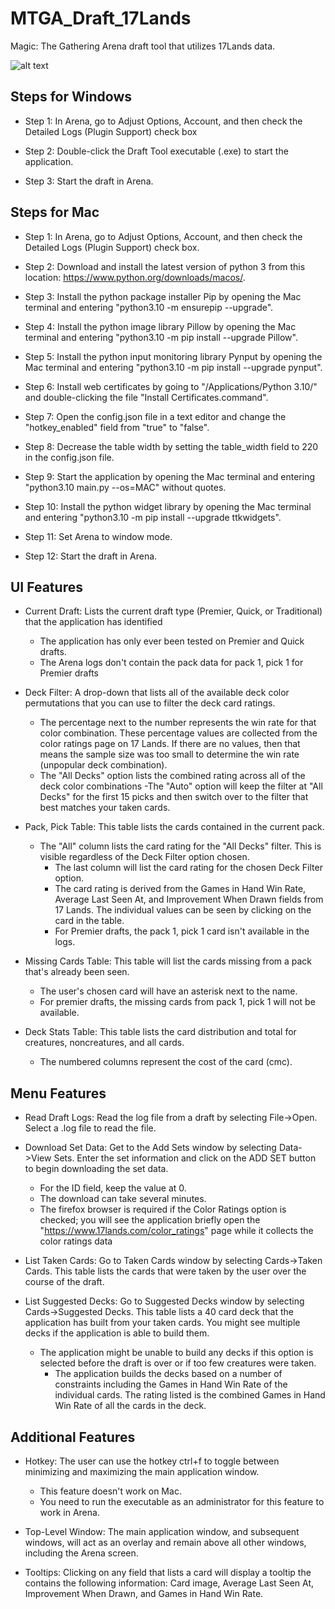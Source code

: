 # MTGA_Draft_17Lands
Magic: The Gathering Arena draft tool that utilizes 17Lands data.

![alt text](https://github.com/bstaple1/MTGA_Draft_17Lands/blob/main/Images/Premier.png?raw=true)

## Steps for Windows

- Step 1: In Arena, go to Adjust Options, Account, and then check the Detailed Logs (Plugin Support) check box

- Step 2: Double-click the Draft Tool executable (.exe) to start the application.

- Step 3: Start the draft in Arena.

## Steps for Mac

- Step 1: In Arena, go to Adjust Options, Account, and then check the Detailed Logs (Plugin Support) check box.

- Step 2: Download and install the latest version of python 3 from this location: https://www.python.org/downloads/macos/.

- Step 3: Install the python package installer Pip by opening the Mac terminal and entering "python3.10 -m ensurepip --upgrade".

- Step 4: Install the python image library Pillow by opening the Mac terminal and entering "python3.10 -m pip install --upgrade Pillow".

- Step 5: Install the python input monitoring library Pynput by opening the Mac terminal and entering "python3.10 -m pip install --upgrade pynput".

- Step 6: Install web certificates by going to "/Applications/Python 3.10/" and double-clicking the file "Install Certificates.command".

- Step 7: Open the config.json file in a text editor and change the "hotkey_enabled" field from "true" to "false".

- Step 8: Decrease the table width by setting the table_width field to 220 in the config.json file.

- Step 9: Start the application by opening the Mac terminal and entering "python3.10 main.py --os=MAC" without quotes.

- Step 10: Install the python widget library by opening the Mac terminal and entering "python3.10 -m pip install --upgrade ttkwidgets".

- Step 11: Set Arena to window mode.

- Step 12: Start the draft in Arena.

## UI Features

- Current Draft: Lists the current draft type (Premier, Quick, or Traditional) that the application has identified

    - The application has only ever been tested on Premier and Quick drafts. 
    - The Arena logs don't contain the pack data for pack 1, pick 1 for Premier drafts
  
- Deck Filter: A drop-down that lists all of the available deck color permutations that you can use to filter the deck card ratings.

    - The percentage next to the number represents the win rate for that color combination. These percentage values are collected from the color ratings page on 17 Lands. If there are no values, then that means the sample size was too small to determine the win rate (unpopular deck combination).
    - The "All Decks" option lists the combined rating across all of the deck color combinations
        -The "Auto" option will keep the filter at "All Decks" for the first 15 picks and then switch over to the filter that best matches your taken cards.
	
- Pack, Pick Table: This table lists the cards contained in the current pack. 

    - The "All" column lists the card rating for the "All Decks" filter. This is visible regardless of the Deck Filter option chosen.
        - The last column will list the card rating for the chosen Deck Filter option.
        - The card rating is derived from the Games in Hand Win Rate, Average Last Seen At, and Improvement When Drawn fields from 17 Lands. The individual values can be seen by clicking on the card in the table.
        - For Premier drafts, the pack 1, pick 1 card isn't available in the logs.
	
- Missing Cards Table: This table will list the cards missing from a pack that's already been seen. 

    - The user's chosen card will have an asterisk next to the name.
    - For premier drafts, the missing cards from pack 1, pick 1 will not be available.
	
- Deck Stats Table: This table lists the card distribution and total for creatures, noncreatures, and all cards.

    - The numbered columns represent the cost of the card (cmc).

## Menu Features

- Read Draft Logs: Read the log file from a draft by selecting File->Open. Select a .log file to read the file.

- Download Set Data: Get to the Add Sets window by selecting Data->View Sets. Enter the set information and click on the ADD SET button to begin downloading the set data.

    - For the ID field, keep the value at 0.
    - The download can take several minutes.
    - The firefox browser is required if the Color Ratings option is checked; you will see the application briefly open the "https://www.17lands.com/color_ratings" page while it collects the color ratings data
 
- List Taken Cards: Go to Taken Cards window by selecting Cards->Taken Cards. This table lists the cards that were taken by the user over the course of the draft.

- List Suggested Decks: Go to Suggested Decks window by selecting Cards->Suggested Decks. This table lists a 40 card deck that the application has built from your taken cards. You might see multiple decks if the application is able to build them.
 
    - The application might be unable to build any decks if this option is selected before the draft is over or if too few creatures were taken.
        - The application builds the decks based on a number of constraints including the Games in Hand Win Rate of the individual cards. The rating listed is the combined Games in Hand Win Rate of all the cards in the deck.
	
	
## Additional Features

- Hotkey: The user can use the hotkey ctrl+f to toggle between minimizing and maximizing the main application window.

    - This feature doesn't work on Mac.
    - You need to run the executable as an administrator for this feature to work in Arena.

- Top-Level Window: The main application window, and subsequent windows, will act as an overlay and remain above all other windows, including the Arena screen.

- Tooltips: Clicking on any field that lists a card will display a tooltip the contains the following information: Card image, Average Last Seen At, Improvement When Drawn, and Games in Hand Win Rate.

	
	
	








